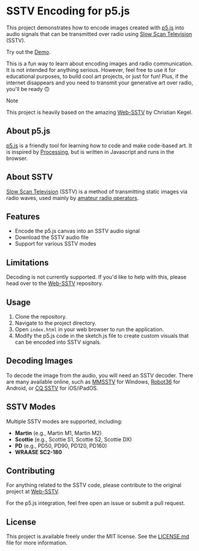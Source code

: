 # SSTV Encoding for p5.js

This project demonstrates how to encode images created with [p5.js](https://p5js.org/) into audio signals that can be transmitted over radio using [Slow Scan Television](https://en.wikipedia.org/wiki/Slow-scan_television) (SSTV).

Try out the [Demo](https://nestofbirbs.github.io/sstv-p5-demo/).

This is a fun way to learn about  encoding images and radio communication. It is not intended for anything serious. However, feel free to use it for educational purposes, to build cool art projects, or just for fun! Plus, if the internet disappears and you need to transmit your generative art over radio, you'll be ready 🙃

> [!NOTE]
> This project is heavily based on the amazing [Web-SSTV](https://github.com/CKegel/Web-SSTV/) by Christian Kegel. 

## About p5.js
[p5.js](https://p5js.org/) is a friendly tool for learning how to code and make code-based art. It is inspired by [Processing](https://processing.org/), but is written in Javascript and runs in the browser.

## About SSTV
[Slow Scan Television](https://en.wikipedia.org/wiki/Slow-scan_television) (SSTV) is a method of transmitting static images via radio waves, used mainly by [amateur radio operators](https://en.wikipedia.org/wiki/Amateur_radio_operator).

## Features
- Encode the p5.js canvas into an SSTV audio signal
- Download the SSTV audio file
- Support for various SSTV modes

## Limitations
Decoding is not currently supported. If you'd like to help with this, please head over to the [Web-SSTV](https://github.com/CKegel/Web-SSTV/) repository.

## Usage
1. Clone the repository.
2. Navigate to the project directory.
3. Open `index.html` in your web browser to run the application.
4. Modify the p5.js code in the sketch.js file to create custom visuals that can be encoded into SSTV signals.

## Decoding Images
To decode the image from the audio, you will need an SSTV decoder. There are many available online, such as [MMSSTV](https://hamsoft.ca/pages/mmsstv.php) for Windows, [Robot36](https://play.google.com/store/apps/details?id=xdsopl.robot36&hl=en) for Android, or [CQ SSTV](https://apps.apple.com/us/app/sstv-slow-scan-tv/id387910013) for iOS/iPadOS.

## SSTV Modes

Multiple SSTV modes are supported, including:

-   **Martin** (e.g., Martin M1, Martin M2)
-   **Scottie** (e.g., Scottie S1, Scottie S2, Scottie DX)
-   **PD** (e.g., PD50, PD90, PD120, PD160)
-   **WRAASE SC2-180**

## Contributing

For anything related to the SSTV code, please contribute to the original project at [Web-SSTV](https://github.com/CKegel/Web-SSTV/).

For the p5.js integration, feel free open an issue or submit a pull request.

## License

This project is available freely under the MIT license. See the [LICENSE.md](LICENSE.md) file for more information.
